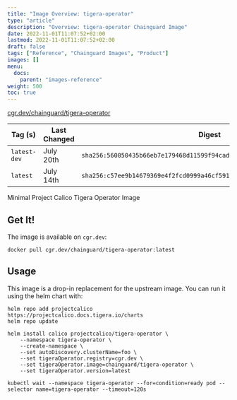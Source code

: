 ```yaml
---
title: "Image Overview: tigera-operator"
type: "article"
description: "Overview: tigera-operator Chainguard Image"
date: 2022-11-01T11:07:52+02:00
lastmod: 2022-11-01T11:07:52+02:00
draft: false
tags: ["Reference", "Chainguard Images", "Product"]
images: []
menu:
  docs:
    parent: "images-reference"
weight: 500
toc: true
---
```


[cgr.dev/chainguard/tigera-operator](https://github.com/chainguard-images/images/tree/main/images/tigera-operator)

| Tag (s)       | Last Changed | Digest                                                                    |
|---------------|--------------|---------------------------------------------------------------------------|
|  `latest-dev` | July 20th    | `sha256:560050435b66eb7e179468d11599f94cad388238cc83b1579a23cfa6936ceb7c` |
|  `latest`     | July 14th    | `sha256:c57ee9b14679369e4f2fcd0999a46cf591810d06469917a97c1c4ece8cc05d84` |



Minimal Project Calico Tigera Operator Image

## Get It!

The image is available on `cgr.dev`:

```
docker pull cgr.dev/chainguard/tigera-operator:latest
```

## Usage

This image is a drop-in replacement for the upstream image.
You can run it using the helm chart with:

```shell
helm repo add projectcalico https://projectcalico.docs.tigera.io/charts
helm repo update

helm install calico projectcalico/tigera-operator \
    --namespace tigera-operator \
    --create-namespace \
    --set autoDiscovery.clusterName=foo \
    --set tigeraOperator.registry=cgr.dev \
    --set tigeraOperator.image=chainguard/tigera-operator \
    --set tigeraOperator.version=latest

kubectl wait --namespace tigera-operator --for=condition=ready pod --selector name=tigera-operator --timeout=120s
```

